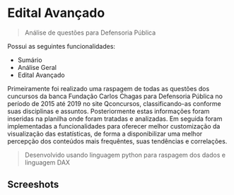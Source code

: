 # Edital Avançado
> Análise de questões para Defensoria Pública

Possui as seguintes funcionalidades:
- Sumário
- Análise Geral
- Edital Avançado

Primeiramente foi realizado uma raspagem de todas as questões dos cuncursos da banca Fundação Carlos Chagas para Defensoria Pública no período de 2015 até 2019 no site Qconcursos, classificando-as conforme suas disciplinas e assuntos. Posteriormente estas informações foram inseridas na planilha onde foram tratadas e analizadas. Em seguida foram implementadas a funcionalidades para oferecer melhor customização da visualização das estatísticas, de forma a disponibilizar uma melhor percepção dos conteúdos mais frequêntes, suas tendências e correlações.

> Desenvolvido usando linguagem python para raspagem dos dados e linguagem DAX

## Screeshots
